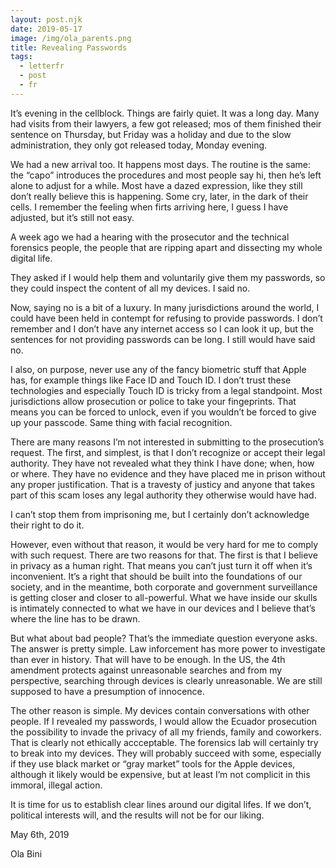 ```yaml
---
layout: post.njk
date: 2019-05-17
image: /img/ola_parents.png
title: Revealing Passwords
tags:
  - letterfr
  - post
  - fr
---
```

It’s evening in the cellblock. Things are fairly quiet. It was a long day. Many had visits from their lawyers, a few got released; mos of them finished their sentence on Thursday, but Friday was a holiday and due to the slow administration, they only got released today, Monday evening.

We had a new arrival too. It happens most days. The routine is the same: the “capo” introduces the procedures and most people say hi, then he’s left alone to adjust for a while. Most have a dazed expression, like they still don’t really believe this is happening. Some cry, later, in the dark of their cells. I remember the feeling when firts arriving here, I guess I have adjusted, but it’s still not easy.

A week ago we had a hearing with the prosecutor and the technical forensics people, the people that are ripping apart and dissecting my whole digital life.

They asked if I would help them and voluntarily give them my passwords, so they could inspect the content of all my devices. I said no.

Now, saying no is a bit of a luxury. In many jurisdictions around the world, I could have been held in contempt for refusing to provide passwords. I don’t remember and I don’t have any internet access so I can look it up, but the sentences for not providing passwords can be long. I still would have said no.

I also, on purpose, never use any of the fancy biometric stuff that Apple has, for example things like  Face ID and Touch ID. I don’t trust these technologies and especially Touch ID  is tricky from a legal standpoint. Most jurisdictions allow prosecution or police to take your fingeprints. That means you can be forced to unlock, even if you wouldn’t be forced to give up your passcode. Same thing with facial recognition.

There are many reasons I’m not interested in submitting to the prosecution’s request. The first, and simplest, is that I don’t recognize or accept their legal authority. They have not revealed what they think I have done; when, how or where. They have no evidence and they have placed me in prison without any proper justification. That is a travesty of justicy and anyone that takes part of this scam loses any legal authority they otherwise would have had.

I can’t stop them from imprisoning me, but I certainly don’t acknowledge their right to do it.

However, even without that reason, it would be very hard for me to comply with such request. There are two reasons for that. The first is that I believe in privacy as a human right. That means you can’t just turn it off when it’s inconvenient. It’s a right that should be built into the foundations of our society, and in the meantime, both corporate and government surveillance is getting closer and closer to all-powerful. What we have inside our skulls is intimately connected to what we have in our devices and I believe that’s where the line has to be drawn.

But what about bad people? That’s the immediate question everyone asks. The answer is pretty simple. Law inforcement has more power to investigate than ever in history. That will have to be enough. In the US, the 4th amendment protects against unreasonable searches and from my perspective, searching through devices is clearly unreasonable. We are still supposed to have a presumption of innocence.

The other reason is simple. My devices contain conversations with other people. If I revealed my passwords, I would allow the Ecuador prosecution the possibility to invade the privacy of all my friends, family and coworkers. That is clearly not ethically accceptable.
The forensics lab will certainly try to break into my devices. They will probably succeed with some, especially if they use black market or “gray market” tools for the Apple devices, although it likely would be expensive, but at least I’m not complicit in this immoral, illegal action.

It is time for us to establish clear lines around our digital lifes. If we don’t, political interests will, and the results will not be for our liking.

May 6th, 2019

Ola Bini
